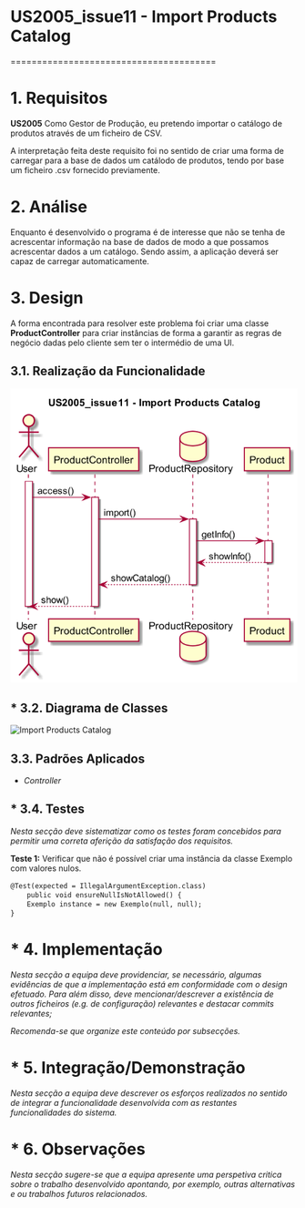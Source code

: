 # US2005_issue11 - Import Products Catalog
=======================================


# 1. Requisitos

**US2005** Como Gestor de Produção, eu pretendo importar o catálogo de produtos através de um ficheiro de CSV.

A interpretação feita deste requisito foi no sentido de criar uma forma de carregar para a base de dados um catálodo de produtos, tendo por base um ficheiro .csv fornecido previamente.


# 2. Análise

Enquanto é desenvolvido o programa é de interesse que não se tenha de acrescentar informação na base de dados de modo a que possamos acrescentar dados a um catálogo. Sendo assim, a aplicação deverá ser capaz de carregar automaticamente.


# 3. Design

A forma encontrada para resolver este problema foi criar uma classe **ProductController** para criar instâncias de forma a garantir as regras de negócio dadas pelo cliente sem ter o intermédio de uma UI.

## 3.1. Realização da Funcionalidade

![Import Products Catalog](US2005_issue11.png)

## * 3.2. Diagrama de Classes

![Import Products Catalog](...)

## 3.3. Padrões Aplicados

* *Controller*

## * 3.4. Testes

*Nesta secção deve sistematizar como os testes foram concebidos para permitir uma correta aferição da satisfação dos requisitos.*

**Teste 1:** Verificar que não é possível criar uma instância da classe Exemplo com valores nulos.

	@Test(expected = IllegalArgumentException.class)
		public void ensureNullIsNotAllowed() {
		Exemplo instance = new Exemplo(null, null);
	}


# * 4. Implementação

*Nesta secção a equipa deve providenciar, se necessário, algumas evidências de que a implementação está em conformidade com o design efetuado. Para além disso, deve mencionar/descrever a existência de outros ficheiros (e.g. de configuração) relevantes e destacar commits relevantes;*

*Recomenda-se que organize este conteúdo por subsecções.*


# * 5. Integração/Demonstração

*Nesta secção a equipa deve descrever os esforços realizados no sentido de integrar a funcionalidade desenvolvida com as restantes funcionalidades do sistema.*


# * 6. Observações

*Nesta secção sugere-se que a equipa apresente uma perspetiva critica sobre o trabalho desenvolvido apontando, por exemplo, outras alternativas e ou trabalhos futuros relacionados.*
